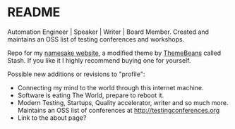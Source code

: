 # README

Automation Engineer | Speaker | Writer | Board Member. Created and maintains an OSS list of testing conferences and workshops. 

Repo for my [namesake website](https://www.kenst.com), a modified theme by [ThemeBeans](https://themebeans.com/themes/stash/) called Stash. If you like it I highly recommend buying one for yourself.  

Possible new additions or revisions to "profile":

- Connecting my mind to the world through this internet machine.
- Software is eating The World, prepare to reboot it.
- Modern Testing, Startups, Quality accelerator, writer and so much more. Maintains an OSS list of conferences at http://testingconferences.org
- Link to the about page?
